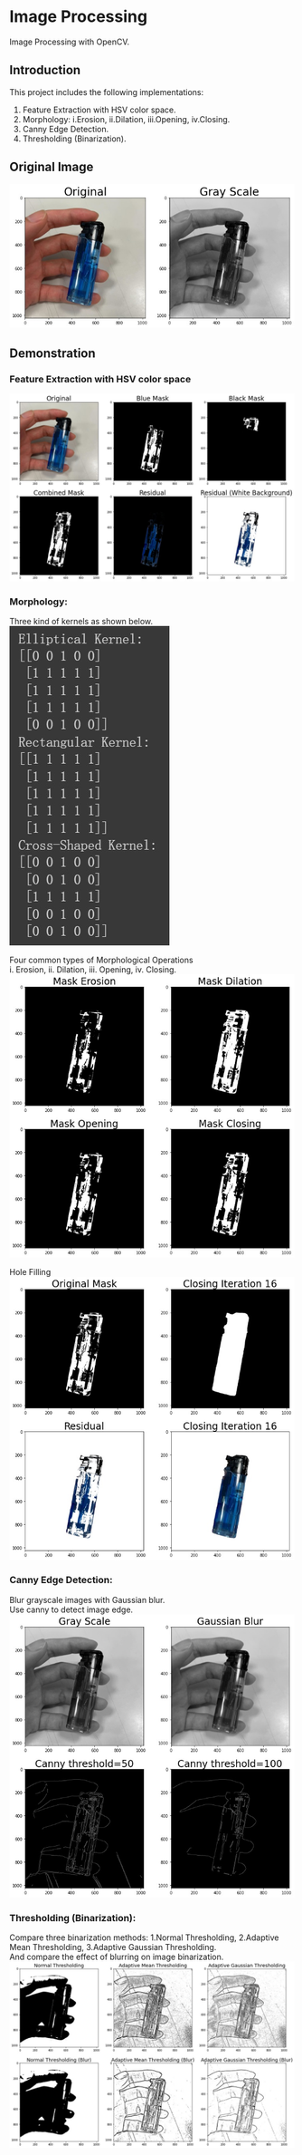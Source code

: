 # Image Processing
Image Processing with OpenCV.<br>
## Introduction
This project includes the following implementations:<br>
1. Feature Extraction with HSV color space.
2. Morphology: i.Erosion, ii.Dilation, iii.Opening, iv.Closing.
3. Canny Edge Detection.
4. Thresholding (Binarization).

## Original Image
![](https://github.com/TW-ZJLin/ImageProcessing/blob/main/Figures/Original.jpg)<br>

## Demonstration
### Feature Extraction with HSV color space
![](https://github.com/TW-ZJLin/ImageProcessing/blob/main/Figures/FeatureExtraction.jpg)<br>

### Morphology:
Three kind of kernels as shown below.<br>
![](https://github.com/TW-ZJLin/ImageProcessing/blob/main/Figures/MorphologyKernel.jpg)<br>

Four common types of Morphological Operations<br>
i. Erosion, ii. Dilation, iii. Opening, iv. Closing.<br>
![](https://github.com/TW-ZJLin/ImageProcessing/blob/main/Figures/Morphology.jpg)<br>

Hole Filling<br>
![](https://github.com/TW-ZJLin/ImageProcessing/blob/main/Figures/HoleFilling.jpg)<br>

### Canny Edge Detection:
Blur grayscale images with Gaussian blur.<br>
Use canny to detect image edge.<br>
![](https://github.com/TW-ZJLin/ImageProcessing/blob/main/Figures/CannyEdgeDetection.jpg)<br>

### Thresholding (Binarization):
Compare three binarization methods: 1.Normal Thresholding, 2.Adaptive Mean Thresholding, 3.Adaptive Gaussian Thresholding.<br>
And compare the effect of blurring on image binarization.<br>
![](https://github.com/TW-ZJLin/ImageProcessing/blob/main/Figures/Thresholding.jpg)<br>

